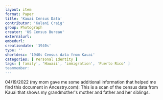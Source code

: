```yaml
---
layout: item
format: Paper
title: 'Kauai Census Data'
contributor: 'Kalani Craig'
group: Photograph
creator: 'US Census Bureau'
externalurl: 
embedurl: 
creationdate: '1940s'
type: ''
shortdesc: '1940s Census data from Kauai'
categories: [ Personal Identity ]
tags: [ family', 'Hawaii', 'immigration', 'Puerto Rico' ]
teammember: 
---
```




04/19/2022 (my mom gave me some additional information that helped me find this document in Ancestry.com): This is a scan of the census data from Kauai that shows my grandmother&apos;s mother and father and her siblings.